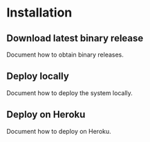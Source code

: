 # Installation

## Download latest binary release

Document how to obtain binary releases.

## Deploy locally

Document how to deploy the system locally.

## Deploy on Heroku

Document how to deploy on Heroku.


